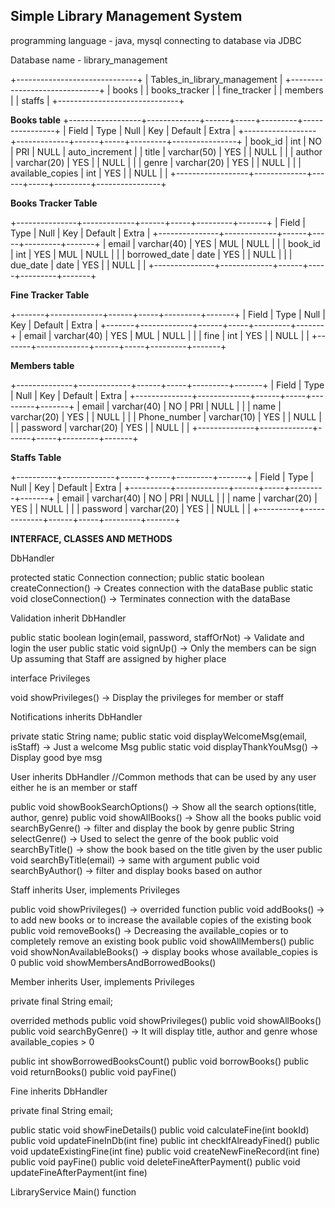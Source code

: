 Simple Library Management System
--------------------------------

programming language - java, mysql
connecting to database via JDBC

Database name - library_management

+------------------------------+
| Tables_in_library_management |
+------------------------------+
| books                        |
| books_tracker                |
| fine_tracker                 |
| members                      |
| staffs                       |
+------------------------------+


**Books table** 
+------------------+-------------+------+-----+---------+----------------+
| Field            | Type        | Null | Key | Default | Extra          |
+------------------+-------------+------+-----+---------+----------------+
| book_id          | int         | NO   | PRI | NULL    | auto_increment |
| title            | varchar(50) | YES  |     | NULL    |                |
| author           | varchar(20) | YES  |     | NULL    |                |
| genre            | varchar(20) | YES  |     | NULL    |                |
| available_copies | int         | YES  |     | NULL    |                |
+------------------+-------------+------+-----+---------+----------------+


**Books Tracker Table**

+---------------+-------------+------+-----+---------+-------+
| Field         | Type        | Null | Key | Default | Extra |
+---------------+-------------+------+-----+---------+-------+
| email         | varchar(40) | YES  | MUL | NULL    |       |
| book_id       | int         | YES  | MUL | NULL    |       |
| borrowed_date | date        | YES  |     | NULL    |       |
| due_date      | date        | YES  |     | NULL    |       |
+---------------+-------------+------+-----+---------+-------+


**Fine Tracker Table**

+-------+-------------+------+-----+---------+-------+
| Field | Type        | Null | Key | Default | Extra |
+-------+-------------+------+-----+---------+-------+
| email | varchar(40) | YES  | MUL | NULL    |       |
| fine  | int         | YES  |     | NULL    |       |
+-------+-------------+------+-----+---------+-------+


**Members table**

+--------------+-------------+------+-----+---------+-------+
| Field        | Type        | Null | Key | Default | Extra |
+--------------+-------------+------+-----+---------+-------+
| email        | varchar(40) | NO   | PRI | NULL    |       |
| name         | varchar(20) | YES  |     | NULL    |       |
| Phone_number | varchar(10) | YES  |     | NULL    |       |
| password     | varchar(20) | YES  |     | NULL    |       |
+--------------+-------------+------+-----+---------+-------+


**Staffs Table**

+----------+-------------+------+-----+---------+-------+
| Field    | Type        | Null | Key | Default | Extra |
+----------+-------------+------+-----+---------+-------+
| email    | varchar(40) | NO   | PRI | NULL    |       |
| name     | varchar(20) | YES  |     | NULL    |       |
| password | varchar(20) | YES  |     | NULL    |       |
+----------+-------------+------+-----+---------+-------+



**INTERFACE, CLASSES AND METHODS**



DbHandler 

   protected static Connection connection;
   public static boolean createConnection() -> Creates connection with the dataBase
   public static void closeConnection() -> Terminates connection with the dataBase


Validation inherit DbHandler

   public static boolean login(email, password, staffOrNot) -> Validate and login the user 
   public static void signUp() -> Only the members can be sign Up assuming that Staff are assigned by higher place


interface Privileges

   void showPrivileges() -> Display the privileges for member or staff


Notifications inherits DbHandler

   private static String name;
   public static void displayWelcomeMsg(email, isStaff) -> Just a welcome Msg
   public static void displayThankYouMsg() -> Display good bye msg


User inherits DbHandler             //Common methods that can be used by any user either he is an member or staff

   public void showBookSearchOptions() -> Show all the search options(title, author, genre)
   public void showAllBooks() -> Show all the books
   public void searchByGenre() -> filter and display the book by genre
   public String selectGenre() -> Used to select the genre of the book
   public void searchByTitle() -> show the book based on the title given by the user
   public void searchByTitle(email) -> same with argument
   public void searchByAuthor() -> filter and display books based on author


Staff inherits User, implements Privileges 

   public void showPrivileges() -> overrided function
   public void addBooks() -> to add new books or to increase the available copies of the existing book
   public void removeBooks() -> Decreasing the available_copies or to completely remove an existing book
   public void showAllMembers()
   public void showNonAvailableBooks() -> display books whose available_copies is 0
   public void showMembersAndBorrowedBooks()


Member inherits User, implements Privileges

   private final String email;
   
   overrided methods
      public void showPrivileges()
      public void showAllBooks()
      public void searchByGenre() -> It will display title, author and genre whose available_copies > 0

   public int showBorrowedBooksCount()
   public void borrowBooks()
   public void returnBooks()
   public void payFine()


Fine inherits DbHandler

   private final String email;

   public static void showFineDetails()
   public void calculateFine(int bookId)
   public void updateFineInDb(int fine)
   public int checkIfAlreadyFined()
   public void updateExistingFine(int fine)
   public void createNewFineRecord(int fine)
   public void payFine()
   public void deleteFineAfterPayment()
   public void updateFineAfterPayment(int fine)

LibraryService 
   Main() function
